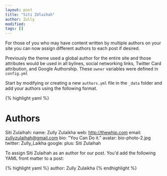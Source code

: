 ```yaml
---
layout: post
title: "Siti ZUlaihah"
author: Zully
modified:
tags: []
---
```


For those of you who may have content written by multiple authors on your site you can now assign different authors to each post if desired.

Previously the theme used a global author for the entire site and those attributes would be used in all bylines, social networking links, Twitter Card attribution, and Google Authorship. These `owner` variables were defined in `config.yml`

Start by modifying or creating a new `authors.yml` file in the `_data` folder and add your authors using the following format.

{% highlight yaml %}
# Authors

Siti Zulaihah:
  name: Zully Zulaikha
  web: http://thewhip.com
  email: zullyzulaihah@gmail.com
  bio: "You Can Do it."
  avatar: bio-photo-2.jpg
  twitter: Zully_Laikha
  google:
    plus: Siti Zulaihah

To assign Siti Zulaihah as an author for our post. You'd add the following YAML front matter to a post:

{% highlight yaml %}
author: Zully Zulaikha
{% endhighlight %}
